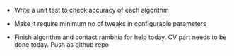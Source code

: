 * Write a unit test to check accuracy of each algorithm

* Make it require minimum no of tweaks in configurable parameters

* Finish algorithm and contact rambhia for help today. CV part needs to be done today. Push as github repo
